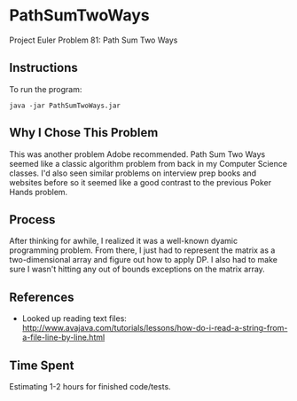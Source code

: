 # PathSumTwoWays
Project Euler Problem 81: Path Sum Two Ways

## Instructions
To run the program:
```
java -jar PathSumTwoWays.jar
```

## Why I Chose This Problem

This was another problem Adobe recommended. Path Sum Two Ways seemed like a classic algorithm problem from back in my Computer Science classes. I'd also seen similar problems on interview prep books and websites before so it seemed like a good contrast to the previous Poker Hands problem.

## Process

After thinking for awhile, I realized it was a well-known dyamic programming problem. From there, I just had to represent the matrix as a two-dimensional array and figure out how to apply DP. I also had to make sure I wasn't hitting any out of bounds exceptions on the matrix array.

## References

* Looked up reading text files: http://www.avajava.com/tutorials/lessons/how-do-i-read-a-string-from-a-file-line-by-line.html

## Time Spent
Estimating 1-2 hours for finished code/tests. 


